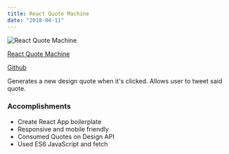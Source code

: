 ```yaml
---
title: React Quote Machine
date: "2018-04-11"
---
```


![React Quote Machine](../assets/react-quote-machine.png "React Quote Machine")

[React Quote Machine](https://jenlky.github.io/react-quote-machine/)

[Github](https://github.com/jenlky/react-quote-machine)

Generates a new design quote when it's clicked. Allows user to tweet said quote.

### Accomplishments ###

- Create React App boilerplate
- Responsive and mobile friendly
- Consumed Quotes on Design API
- Used ES6 JavaScript and fetch
